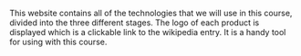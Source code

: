 This website contains all of the technologies that we will use in this course, divided into the three different stages.
The logo of each product is displayed which is a clickable link to the wikipedia entry.
It is a handy tool for using with this course.